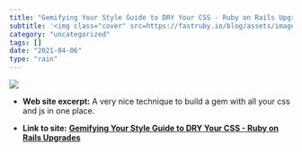 ```yaml
---
title: "Gemifying Your Style Guide to DRY Your CSS - Ruby on Rails Upgrades"
subtitle: '<img class="cover" src=https://fastruby.io/blog/assets/images/header/gemifying-your-style-guide-to-d...'
category: "uncategorized"
tags: []
date: "2021-04-06"
type: "rain"
---
```

<img class="cover" src=https://fastruby.io/blog/assets/images/header/gemifying-your-style-guide-to-dry-your-css.jpg>



* **Web site excerpt:** A very nice technique to build a gem with all your css and js in one place.

* **Link to site:** **[Gemifying Your Style Guide to DRY Your CSS - Ruby on Rails Upgrades](https://www.fastruby.io/blog/gems/dry/ruby/gemifying-your-styleguide.html)**